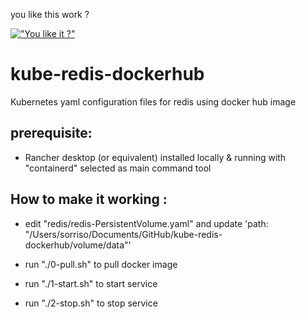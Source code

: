 you like this work ?

[!["You like it ?"](https://www.buymeacoffee.com/assets/img/custom_images/orange_img.png)](https://www.buymeacoffee.com/sorriso)
# kube-redis-dockerhub

Kubernetes yaml configuration files for redis using docker hub image

## prerequisite:

- Rancher desktop (or equivalent) installed locally & running with "containerd" selected as main command tool

## How to make it working :

- edit "redis/redis-PersistentVolume.yaml" and update 'path: "/Users/sorriso/Documents/GitHub/kube-redis-dockerhub/volume/data"'

- run "./0-pull.sh" to pull docker image

- run "./1-start.sh" to start service

- run "./2-stop.sh" to stop service
